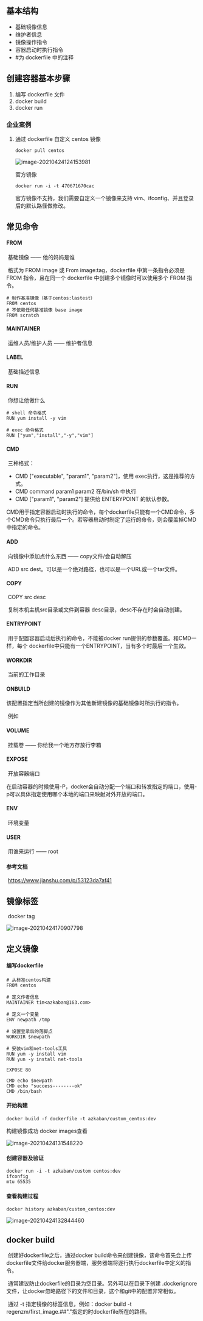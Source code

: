 ## 基本结构

- 基础镜像信息
- 维护者信息
- 镜像操作指令
- 容器启动时执行指令
- #为 dockerfile 中的注释



## 创建容器基本步骤

1. 编写 dockerfile 文件
2. docker build
3. docker run

### 企业案例

1. 通过 dockerfile 自定义 centos 镜像

   ```shell
   docker pull centos
   ```

   ![image-20210424124153981](dockerfile.assets/image-20210424124153981.png)

   官方镜像

   ```shell
   docker run -i -t 470671670cac
   ```

   官方镜像不支持，我们需要自定义一个镜像来支持 vim、ifconfig、并且登录后的默认路径做修改。



## 常见命令

#### FROM

​		基础镜像 —— 他的妈妈是谁

​		格式为 FROM image 或 From image:tag，dockerfile 中第一条指令必须是 FROM 指令，且在同一个 dockerfile 中创建多个镜像时可以使用多个 FROM 指令。

```shell
# 制作基准镜像（基于centos:lastest）
FROM centos
# 不依赖任何基准镜像 base image
FROM scratch
```

#### MAINTAINER

​		运维人员/维护人员 —— 维护者信息

#### LABEL

​		基础描述信息

#### RUN

​		你想让他做什么

```shell
# shell 命令格式
RUN yum install -y vim

# exec 命令格式
RUN ["yum","install","-y","vim"]
```

#### CMD

​		三种格式：

- CMD ["executable", "param1", "param2"]，使用 exec执行，这是推荐的方式。
- CMD command param1 param2 在/bin/sh 中执行
- CMD ["param1", "param2"] 提供给 ENTERYPOINT 的默认参数。

​		CMD用于指定容器启动时执行的命令，每个dockerfile只能有一个CMD命令，多个CMD命令只执行最后一个。若容器启动时制定了运行的命令，则会覆盖掉CMD中指定的命令。

#### ADD

​		向镜像中添加点什么东西 —— copy文件/会自动解压

​		ADD src dest。可以是一个绝对路径，也可以是一个URL或一个tar文件。

#### COPY

​		COPY src desc

​		复制本机主机src目录或文件到容器 desc目录，desc不存在时会自动创建。

#### ENTRYPOINT

​		用于配置容器启动后执行的命令，不能被docker run提供的参数覆盖。和CMD一样，每个 dockerfile中只能有一个ENTRYPOINT，当有多个时最后一个生效。

#### WORKDIR

​		当前的工作目录

#### ONBUILD

​		该配置指定当所创建的镜像作为其他新建镜像的基础镜像时所执行的指令。

​		例如

#### VOLUME

​		挂载卷 —— 你给我一个地方存放行李箱

#### EXPOSE

​		开放容器端口

​		在启动容器的时候使用-P，docker会自动分配一个端口和转发指定的端口，使用-p可以具体指定使用哪个本地的端口来映射对外开放的端口。

#### ENV

​		环境变量

#### USER

​		用谁来运行 —— root

#### 参考文档

​		https://www.jianshu.com/p/53123da7af41



## 镜像标签

​		docker tag

![image-20210424170907798](dockerfile.assets/image-20210424170907798.png)



## 定义镜像

#### 编写dockerfile

```shell
# 从标准centos构建
FROM centos

# 定义作者信息
MAINTAINER tim<azkaban@163.com>

# 定义一个变量
ENV newpath /tmp

# 设置登录后的落脚点
WORKDIR $newpath

# 安装vim和net-tools工具
RUN yum -y install vim
RUN yun -y install net-tools

EXPOSE 80

CMD echo $newpath
CMD echo "success--------ok"
CMD /bin/bash
```

#### 开始构建

```shell
docker build -f dockerfile -t azkaban/custom_centos:dev
```

构建镜像成功 docker images查看

![image-20210424131548220](dockerfile.assets/image-20210424131548220.png)

#### 创建容器及验证

```shell
docker run -i -t azkaban/custom centos:dev
ifconfig
mtu 65535
```

#### 查看构建过程

```shell
docker history azkaban/custom_centos:dev
```

![image-20210424132844460](dockerfile.assets/image-20210424132844460.png)



## docker build

​		创建好dockerfile之后，通过docker build命令来创建镜像，该命令首先会上传dockerfile文件给docker服务器端，服务器端将逐行执行dockerfile中定义的指令。

​		通常建议防止dockerfile的目录为空目录。另外可以在目录下创建 .dockerignore文件，让docker忽略路径下的文件和目录，这个和git中的配置非常相似。

​		通过 -t 指定镜像的标签信息，例如：docker build -t regenzm/first_image.##"."指定的时dockerfile所在的路径。



























